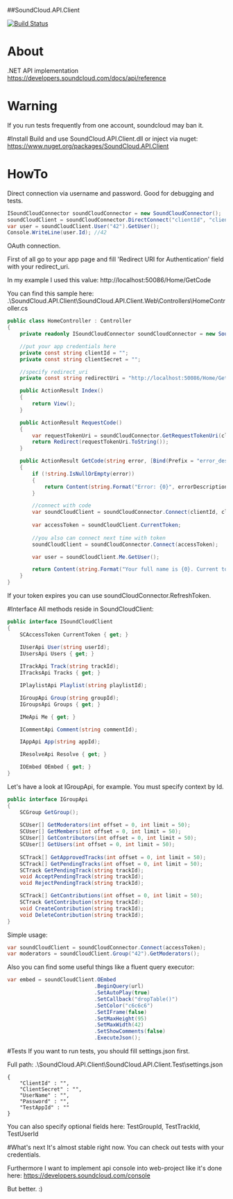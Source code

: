 
##SoundCloud.API.Client

[![Build Status](https://travis-ci.org/kipwoker/SoundCloud.API.Client.svg?branch=v1.0.0)](https://travis-ci.org/kipwoker/SoundCloud.API.Client)

# About
.NET API implementation  https://developers.soundcloud.com/docs/api/reference

# Warning
If you run tests frequently from one account, soundcloud may ban it.

#Install
Build and use SoundCloud.API.Client.dll or inject via nuget: https://www.nuget.org/packages/SoundCloud.API.Client


# HowTo 
Direct connection via username and password. Good for debugging and tests.
```c#
ISoundCloudConnector soundCloudConnector = new SoundCloudConnector();
soundCloudClient = soundCloudConnector.DirectConnect("clientId", "clientSecret", "username", "password");
var user = soundCloudClient.User("42").GetUser();
Console.WriteLine(user.Id); //42
```

OAuth connection.

First of all go to your app page and fill 'Redirect URI for Authentication' field with your redirect_uri.

In my example I used this value: http://localhost:50086/Home/GetCode

You can find this sample here: .\SoundCloud.API.Client\SoundCloud.API.Client.Web\Controllers\HomeController.cs
```c#
public class HomeController : Controller
{
	private readonly ISoundCloudConnector soundCloudConnector = new SoundCloudConnector();

	//put your app credentials here
	private const string clientId = "";
	private const string clientSecret = "";

	//specify redirect_uri
	private const string redirectUri = "http://localhost:50086/Home/GetCode";

	public ActionResult Index()
	{
		return View();
	}

	public ActionResult RequestCode()
	{
		var requestTokenUri = soundCloudConnector.GetRequestTokenUri(clientId, redirectUri, SCResponseType.Code, SCScope.NonExpiring, SCDisplay.Popup, null);
		return Redirect(requestTokenUri.ToString());
	}

	public ActionResult GetCode(string error, [Bind(Prefix = "error_description")] string errorDescription, string code)
	{
		if (!string.IsNullOrEmpty(error))
		{
			return Content(string.Format("Error: {0}", errorDescription));
		}

		//connect with code
		var soundCloudClient = soundCloudConnector.Connect(clientId, clientSecret, code, redirectUri);
		
		var accessToken = soundCloudClient.CurrentToken;
		
		//you also can connect next time with token
		soundCloudClient = soundCloudConnector.Connect(accessToken);

		var user = soundCloudClient.Me.GetUser();

		return Content(string.Format("Your full name is {0}. Current token: {1}", user.FullName, accessToken.AccessToken));
	}
}
```
If your token expires you can use soundCloudConnector.RefreshToken.

#Interface
All methods reside in SoundCloudClient:
```c#
public interface ISoundCloudClient
{
	SCAccessToken CurrentToken { get; }

	IUserApi User(string userId);
	IUsersApi Users { get; }
	
	ITrackApi Track(string trackId);
	ITracksApi Tracks { get; }

	IPlaylistApi Playlist(string playlistId);

	IGroupApi Group(string groupId);
	IGroupsApi Groups { get; }

	IMeApi Me { get; }

	ICommentApi Comment(string commentId);

	IAppApi App(string appId);

	IResolveApi Resolve { get; }

	IOEmbed OEmbed { get; }
}
```

Let's have a look at IGroupApi, for example. You must specify context by Id.
```c#
public interface IGroupApi
{
	SCGroup GetGroup();
	
	SCUser[] GetModerators(int offset = 0, int limit = 50);
	SCUser[] GetMembers(int offset = 0, int limit = 50);
	SCUser[] GetContributors(int offset = 0, int limit = 50);
	SCUser[] GetUsers(int offset = 0, int limit = 50);
	
	SCTrack[] GetApprovedTracks(int offset = 0, int limit = 50);
	SCTrack[] GetPendingTracks(int offset = 0, int limit = 50);
	SCTrack GetPendingTrack(string trackId);
	void AcceptPendingTrack(string trackId);
	void RejectPendingTrack(string trackId);

	SCTrack[] GetContributions(int offset = 0, int limit = 50);
	SCTrack GetContribution(string trackId);
	void CreateContribution(string trackId);
	void DeleteContribution(string trackId);
}
```
Simple usage:
```c#
var soundCloudClient = soundCloudConnector.Connect(accessToken);
var moderators = soundCloudClient.Group("42").GetModerators();
```
Also you can find some useful things like a fluent query executor:
```c#
var embed = soundCloudClient.OEmbed
							.BeginQuery(url)
							.SetAutoPlay(true)
							.SetCallback("dropTable()")
							.SetColor("c6c6c6")
							.SetIFrame(false)
							.SetMaxHeight(95)
							.SetMaxWidth(42)
							.SetShowComments(false)
							.ExecuteJson();
```

#Tests
If you want to run tests, you should fill settings.json first.

Full path: .\SoundCloud.API.Client\SoundCloud.API.Client.Test\settings.json
```
{
	"ClientId" : "",
	"ClientSecret" : "",
	"UserName" : "",
	"Password" : "",
	"TestAppId" : ""
}
```
You can also specify optional fields here: TestGroupId, TestTrackId, TestUserId

#What's next
It's almost stable right now. You can check out tests with your credentials.

Furthermore I want to implement api console into web-project like it's done here: https://developers.soundcloud.com/console

But better. :)
